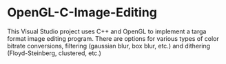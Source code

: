 # OpenGL-C-Image-Editing
This Visual Studio project uses C++ and OpenGL to implement a targa format image editing program. There are options for various types of color bitrate conversions, filtering (gaussian blur, box blur, etc.) and dithering (Floyd-Steinberg, clustered, etc.)
